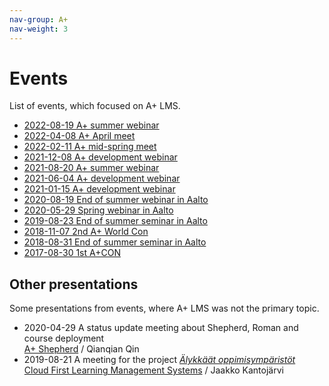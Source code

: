 ```yaml
---
nav-group: A+
nav-weight: 3
---
```

# Events

List of events, which focused on A+ LMS.

* [2022-08-19 A+ summer webinar](2022-august/)
* [2022-04-08 A+ April meet](2022-april/)
* [2022-02-11 A+ mid-spring meet](2022-february/)
* [2021-12-08 A+ development webinar](2021-december/)
* [2021-08-20 A+ summer webinar](2021-summer/)
* [2021-06-04 A+ development webinar](2021-spring-development/)
* [2021-01-15 A+ development webinar](2021-development/)
* [2020-08-19 End of summer webinar in Aalto](2020-end-of-summer-in-aalto/)
* [2020-05-29 Spring webinar in Aalto](2020-spring-in-aalto/)
* [2019-08-23 End of summer seminar in Aalto](2019-end-of-summer-in-aalto/)
* [2018-11-07 2nd A+ World Con](2018-2nd-a-plus-world-con/)
* [2018-08-31 End of summer seminar in Aalto](2018-end-of-summer-in-aalto/)
* [2017-08-30 1st A+CON](2017-1st-a-plus-con/)

## Other presentations

Some presentations from events, where A+ LMS was not the primary topic.

* 2020-04-29 A status update meeting about Shepherd, Roman and course deployment  
  [A+ Shepherd](presentations/2020-04-29-shepherd-qin.pdf) / Qianqian Qin
* 2019-08-21 A meeting for the project _[Älykkäät oppimisympäristöt](https://www.aalto.fi/fi/aalto-yliopisto/alyoppi-sahkoisten-oppimisymparistojen-kaytto-ja-kehitys)_  
  [Cloud First Learning Management Systems](presentations/2019-08-21-alyoppi-cloud-lms/) / Jaakko Kantojärvi
